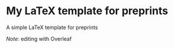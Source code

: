 # My LaTeX template for preprints

A simple LaTeX template for preprints

_Note_: editing with Overleaf